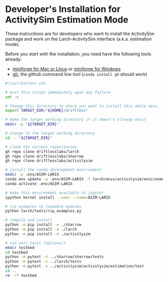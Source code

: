 # Developer's Installation for ActivitySim Estimation Mode

These instructions are for developers who want to install the ActivitySim
package and work on the Larch-ActivitySim interface (a.k.a. estimation mode).

Before you start with the installation, you need have the following tools already:
- [miniforge for Mac or Linux](https://github.com/conda-forge/miniforge#unix-like-platforms-mac-os--linux)
  or [miniforge for Windows](https://github.com/conda-forge/miniforge/releases/latest/download/Miniforge3-Windows-x86_64.exe)
- [gh](https://cli.github.com), the github command line tool (`conda install gh` should work)


```zsh
#!/usr/bin/env zsh

# exit this script immediately upon any failure
set -e

# Change this directory to where you want to install this whole mess
export TARGET_DIR="${HOME}/driftless"

# make the target working directory if it doesn't already exist
mkdir -p "${TARGET_DIR}"

# change to the target working directory
cd -- "${TARGET_DIR}"

# clone the various repositories
gh repo clone driftlesslabs/larch
gh repo clone driftlesslabs/sharrow
gh repo clone driftlesslabs/activitysim

# install the conda development environment
mkdir -p .env/ASIM-LARIX
conda env update -p .env/ASIM-LARIX -f larch/envs/activitysim/environment.yaml
conda activate .env/ASIM-LARIX

# make this environment available to jupyter
ipython kernel install --user --name=ASIM-LARIX

# rip examples to loadable modules
python larch/tools/rip_examples.py

# compile and install
python -m pip install -e ./sharrow
python -m pip install -e ./larch
python -m pip install -e ./activitysim

# run unit tests (optional)
mkdir testbed
cd testbed
python -m pytest -v ../sharrow/sharrow/tests
python -m pytest -v ../larch/tests
python -m pytest -v ../activitysim/activitysim/estimation/test
cd ..
rm -rf testbed
```
